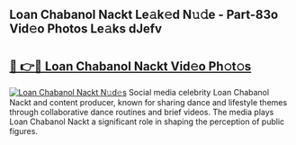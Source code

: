 ## Loan Chabanol Nackt Le𝚊k𝚎d N𝚞𝚍e - Part-83o Vid𝚎o Photos Le𝚊ks dJefv

# <h2><a href="http://fb1d9ld.evod.top/?m=Loan+Chabanol+Nackt">🔗 👉🔴 Loan Chabanol Nackt Vid𝚎o Ph𝚘t𝚘s</a></h2>

[![Loan Chabanol Nackt N𝚞d𝚎s](https://i.imgur.com/8V9OHl7.gif)](http://fb1d9ld.evod.top/?m=Loan+Chabanol+Nackt)
Social media celebrity Loan Chabanol Nackt and content producer, known for sharing dance and lifestyle themes through collaborative dance routines and brief videos. The media plays Loan Chabanol Nackt a significant role in shaping the perception of public figures. 
